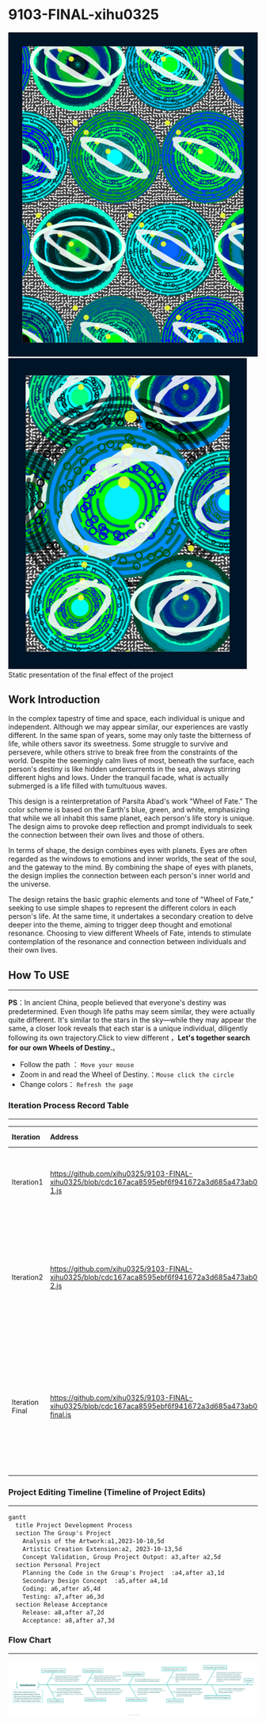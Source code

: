 # 9103-FINAL-xihu0325
![002](9103-01.png)
![001](9103-02.png)
Static presentation of the final effect of the project


## Work Introduction

In the complex tapestry of time and space, each individual is unique and independent. Although we may appear similar, our experiences are vastly different. In the same span of years, some may only taste the bitterness of life, while others savor its sweetness. Some struggle to survive and persevere, while others strive to break free from the constraints of the world. Despite the seemingly calm lives of most, beneath the surface, each person's destiny is like hidden undercurrents in the sea, always stirring different highs and lows. Under the tranquil facade, what is actually submerged is a life filled with tumultuous waves.

This design is a reinterpretation of Parsita Abad's work "Wheel of Fate." The color scheme is based on the Earth's blue, green, and white, emphasizing that while we all inhabit this same planet, each person's life story is unique. The design aims to provoke deep reflection and prompt individuals to seek the connection between their own lives and those of others.

In terms of shape, the design combines eyes with planets. Eyes are often regarded as the windows to emotions and inner worlds, the seat of the soul, and the gateway to the mind. By combining the shape of eyes with planets, the design implies the connection between each person's inner world and the universe.

The design retains the basic graphic elements and tone of "Wheel of Fate," seeking to use simple shapes to represent the different colors in each person's life. At the same time, it undertakes a secondary creation to delve deeper into the theme, aiming to trigger deep thought and emotional resonance. Choosing to view different Wheels of Fate, intends to stimulate contemplation of the resonance and connection between individuals and their own lives.


## How To USE
---
**PS**：In ancient China, people believed that everyone's destiny was predetermined. Even though life paths may seem similar, they were actually quite different. It's similar to the stars in the sky—while they may appear the same, a closer look reveals that each star is a unique individual, diligently following its own trajectory.Click to view different ，**Let's together search for our own Wheels of Destiny.**。

- Follow the path ：                      `Move your mouse`
- Zoom in and read the Wheel of Destiny.：`Mouse click the circle`
- Change colors：                         `Refresh the page`



### Iteration Process Record Table
---
| Iteration      | Address   |  Modify and add  |
| :--------  | :-----  | :----:  |
| Iteration1|https://github.com/xihu0325/9103-FINAL-xihu0325/blob/cdc167aca8595ebf6f941672a3d685a473ab02f0/9103%20final/sketch-1.js |Change colors, edit settings within the circles, and remove unnecessary code.|
| Iteration2 | https://github.com/xihu0325/9103-FINAL-xihu0325/blob/cdc167aca8595ebf6f941672a3d685a473ab02f0/9103%20final/sketch-2.js|Add Perlin noise effects, edit the background, apply Perlin noise effects within the circles, modify the color scheme, and adjust the data.|
| Iteration Final | https://github.com/xihu0325/9103-FINAL-xihu0325/blob/cdc167aca8595ebf6f941672a3d685a473ab02f0/9103%20final/sketch-final.js |Add mouse interaction, click to zoom in on the gears, track the mouse's path, and introduce elements into the scene to create as many possibilities as possible.|





### Project Editing Timeline (Timeline of Project Edits)
---
```mermaid
gantt
  title Project Development Process
  section The Group's Project
    Analysis of the Artwork:a1,2023-10-10,5d    
    Artistic Creation Extension:a2, 2023-10-13,5d
    Concept Validation, Group Project Output: a3,after a2,5d
  section Personal Project
    Planning the Code in the Group's Project  :a4,after a3,1d
    Secondary Design Concept  :a5,after a4,1d
    Coding: a6,after a5,4d
    Testing: a7,after a6,3d
  section Release Acceptance
    Release: a8,after a7,2d
    Acceptance: a8,after a7,3d
```


### Flow Chart
---
![003](Initialization.png)
